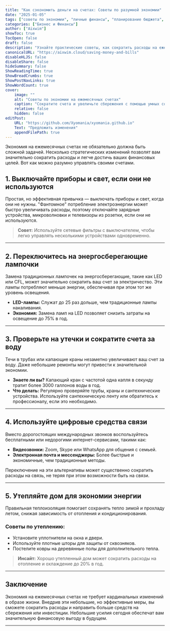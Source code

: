 ```yaml
---
title: "Как сэкономить деньги на счетах: Советы по разумной экономии"
date: "2025-01-05"
tags: ["советы по экономии", "личные финансы", "планирование бюджета", "снижение расходов", "энергосберегающие советы"]
categories: ["Бизнес и Финансы"]
author: ["Aixwim"]
showToc: true
TocOpen: false
draft: false
description: "Узнайте практические советы, как сократить расходы на ежемесячные счета и улучшить свое финансовое состояние. От энергосберегающих лайфхаков до умных домашних привычек — начните экономить уже сегодня!"
canonicalURL: "https://aixwim.cloud/saving-money-and-bills"
disableHLJS: false
disableShare: false
hideSummary: false
ShowReadingTime: true
ShowBreadCrumbs: true
ShowPostNavLinks: true
ShowWordCount: true
cover:
    image: ""
    alt: "Советы по экономии на ежемесячных счетах"
    caption: "Сократите счета и увеличьте сбережения с помощью умных советов."
    relative: false
    hidden: false
editPost:
    URL: "https://github.com/Xyomania/xyomania.github.io"
    Text: "Предложить изменения"
    appendFilePath: true
---
```


Экономия на ежемесячных счетах не обязательно должна быть сложной задачей. Несколько стратегических изменений позволят вам значительно сократить расходы и легче достичь ваших финансовых целей. Вот как можно разумно управлять своими счетами.

## 1. **Выключайте приборы и свет, если они не используются**

Простая, но эффективная привычка — выключать приборы и свет, когда они не нужны. "Фантомное" потребление электроэнергии может быстро увеличивать расходы, поэтому отключайте зарядные устройства, микроволновки и телевизоры из розетки, если они не используются.

> **Совет:** Используйте сетевые фильтры с выключателем, чтобы легко управлять несколькими устройствами одновременно.

---

## 2. **Переключитесь на энергосберегающие лампочки**

Замена традиционных лампочек на энергосберегающие, такие как LED или CFL, может значительно сократить ваш счет за электричество. Эти лампы потребляют меньше энергии, обеспечивая при этом тот же уровень освещения.

- **LED-лампы:** Служат до 25 раз дольше, чем традиционные лампы накаливания.
- **Экономия:** Замена ламп на LED позволяет снизить затраты на освещение до 75% в год.

---

## 3. **Проверьте на утечки и сократите счета за воду**

Течи в трубах или капающие краны незаметно увеличивают ваш счет за воду. Даже небольшие ремонты могут привести к значительной экономии.

- **Знаете ли вы?** Капающий кран с частотой одна капля в секунду тратит более 3000 галлонов воды в год.
- **Что делать:** Регулярно проверяйте трубы, краны и сантехнические устройства. Используйте сантехническую ленту или обратитесь к профессионалу, если это необходимо.

---

## 4. **Используйте цифровые средства связи**

Вместо дорогостоящих международных звонков воспользуйтесь бесплатными или недорогими интернет-сервисами, такими как:
- **Видеозвонки:** Zoom, Skype или WhatsApp для общения с семьей.
- **Электронная почта и мессенджеры:** Более быстрые и экономичные, чем традиционные методы.

Переключение на эти альтернативы может существенно сократить расходы на связь, не теряя при этом возможности быть на связи.

---

## 5. **Утепляйте дом для экономии энергии**

Правильная теплоизоляция помогает сохранять тепло зимой и прохладу летом, снижая зависимость от отопления и кондиционирования.

### Советы по утеплению:
- Установите уплотнители на окна и двери.
- Используйте плотные шторы для защиты от сквозняков.
- Постелите ковры на деревянные полы для дополнительного тепла.

> **Инсайт:** Хорошо утепленный дом может сократить расходы на отопление и охлаждение до 20% в год.

---

## Заключение

Экономия на ежемесячных счетах не требует кардинальных изменений в образе жизни. Внедрив эти небольшие, но эффективные меры, вы сможете сократить расходы и направить больше средств на сбережения или инвестиции. Небольшие усилия сегодня обеспечат вам значительную финансовую выгоду в будущем.

---
